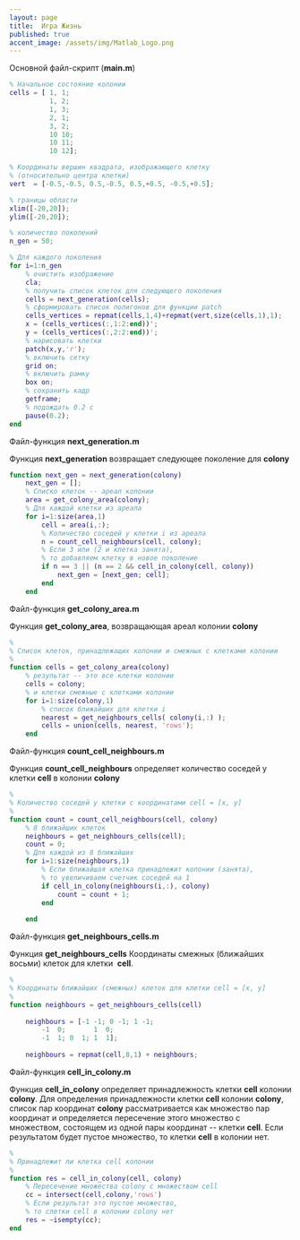 ```yaml
---
layout: page
title:  Игра Жизнь
published: true
accent_image: /assets/img/Matlab_Logo.png
---
```


Основной файл-скрипт (**main.m**)

~~~matlab
% Начальное состояние колонии
cells = [ 1, 1; 
          1, 2;
          1, 3;
          2, 1;
          3, 2;          
          10 10;
          10 11;
          10 12];

% Координаты вершин квадрата, изображающего клетку 
% (относительно центра клетки)
vert  = [-0.5,-0.5, 0.5,-0.5, 0.5,+0.5, -0.5,+0.5];

% границы области
xlim([-20,20]);
ylim([-20,20]);

% количество поколений
n_gen = 50;

% Для каждого поколения
for i=1:n_gen    
    % очистить изображение
    cla;
    % получить список клеток для следующего поколения
    cells = next_generation(cells);
    % сформировать список полигонов для функции patch 
    cells_vertices = repmat(cells,1,4)+repmat(vert,size(cells,1),1);
    x = (cells_vertices(:,1:2:end))';
    y = (cells_vertices(:,2:2:end))';    
    % нарисовать клетки
    patch(x,y,'r');
    % включить сетку
    grid on;
    % включить рамку
    box on;
    % сохранить кадр
    getframe;
    % подождать 0.2 с
    pause(0.2);
end
~~~

Файл-функция **next_generation.m**

Функция **next_generation** возвращает следующее поколение для **colony** 

~~~matlab
function next_gen = next_generation(colony)    
    next_gen = [];
    % Списко клеток -- ареал колонии 
    area = get_colony_area(colony);
    % Для каждой клетки из ареала
    for i=1:size(area,1)
        cell = area(i,:);
        % Количество соседей у клетки i из ареала
        n = count_cell_neighbours(cell, colony);
        % Если 3 или (2 и клетка занята), 
        % то добавляем клетку в новое поколение
        if n == 3 || (n == 2 && cell_in_colony(cell, colony))
            next_gen = [next_gen; cell];
        end        
    end
~~~

Файл-функция **get_colony_area.m**

Функция **get_colony_area**, возвращающая ареал колонии **colony**

~~~matlab
%
% Список клеток, принадлежащих колонии и смежных с клетками колонии
%
function cells = get_colony_area(colony)
    % результат -- это все клетки колонии
    cells = colony;
    % и клетки смежные с клетками колонии
    for i=1:size(colony,1)
        % список ближайших для клетки i
        nearest = get_neighbours_cells( colony(i,:) );
        cells = union(cells, nearest, 'rows');
    end
~~~

Файл-функция **count_cell_neighbours.m**

Функция **count_cell_neighbours** определяет количество соседей у клетки **cell** в колонии **colony** 

~~~matlab
%
% Количество соседей у клетки с координатами cell = [x, y]
%
function count = count_cell_neighbours(cell, colony)
    % 8 ближайших клеток
    neighbours = get_neighbours_cells(cell);    
    count = 0;
    % Для каждой из 8 ближайших    
    for i=1:size(neighbours,1)
        % Если ближайшая клетка принадлежит колонии (занята),
        % то увеличиваем счетчик соседей на 1
        if cell_in_colony(neighbours(i,:), colony)
            count = count + 1;
        end
        
    end
~~~

Файл-функция **get_neighbours_cells.m**

Функция **get_neighbours_cells** Координаты смежных (ближайших восьми) клеток для клетки  **cell**.

~~~matlab
%
% Координаты ближайших (смежных) клеток для клетки cell = [x, y]
%
function neighbours = get_neighbours_cells(cell)
    
    neighbours = [-1 -1; 0 -1; 1 -1;
        -1  0;       1  0;
        -1  1; 0  1; 1  1];
    
    neighbours = repmat(cell,8,1) + neighbours;
~~~   

Файл-функция **cell_in_colony.m**

Функция **cell_in_colony** определяет принадлежность клетки **cell** колонии **colony**. Для определения принадлежности клетки **cell** колонии **colony**, список пар координат **colony** рассматривается как множество пар координат и определяется пересечение этого множество с множеством, состоящем из одной пары координат -- клетки **cell**. Если результатом будет пустое множество, то клетки **cell** в колонии нет.

~~~matlab
%
% Принадлежит ли клетка cell колонии
%
function res = cell_in_colony(cell, colony)
    % Пересечение множества colony с множеством cell
    сс = intersect(cell,colony,'rows')
    % Если результат это пустое множество, 
    % то слетки cell в колонии colony нет
    res = ~isempty(сс);        
end
~~~

